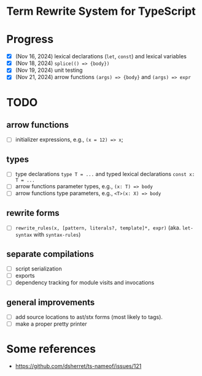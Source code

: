 # Term Rewrite System for TypeScript

# Progress

- [x] (Nov 16, 2024) lexical declarations (`let`, `const`) and lexical variables
- [x] (Nov 18, 2024) `splice(() => {body})`
- [x] (Nov 19, 2024) unit testing
- [x] (Nov 21, 2024) arrow functions `(args) => {body}` and `(args) => expr`

# TODO

## arrow functions

- [ ] initializer expressions, e.g., `(x = 12) => x`;

## types

- [ ] type declarations `type T = ...` and typed lexical declarations `const x: T = ...`
- [ ] arrow functions parameter types, e.g., `(x: T) => body`
- [ ] arrow functions type parameters, e.g., `<T>(x: X) => body`

## rewrite forms

- [ ] `rewrite_rules(x, [pattern, literals?, template]*, expr)` (aka. `let-syntax` with `syntax-rules`)

## separate compilations

- [ ] script serialization
- [ ] exports
- [ ] dependency tracking for module visits and invocations

## general improvements

- [ ] add source locations to ast/stx forms (most likely to tags).
- [ ] make a proper pretty printer

# Some references

- https://github.com/dsherret/ts-nameof/issues/121
